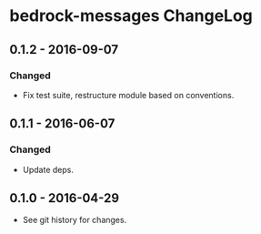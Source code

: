 # bedrock-messages ChangeLog

## 0.1.2 - 2016-09-07

### Changed
- Fix test suite, restructure module based on conventions.

## 0.1.1 - 2016-06-07

### Changed
- Update deps.

## 0.1.0 - 2016-04-29

- See git history for changes.
